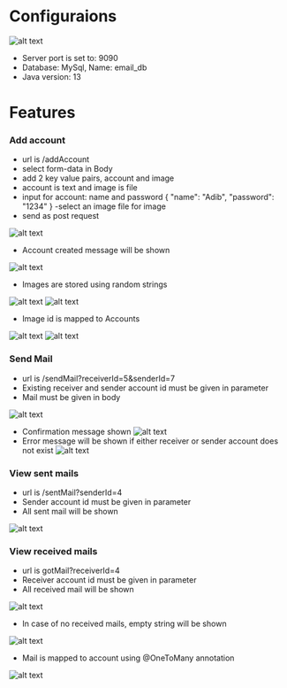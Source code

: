 # Configuraions
![alt text](Readme%20Attachments/Capture1.PNG)
- Server port is set to: 9090
- Database: MySql, Name: email_db
- Java version: 13


# Features
### Add account
- url is /addAccount
- select form-data in Body
- add 2 key value pairs, account and image
- account is text and image is file
- input for account: name and password
{ 
"name": "Adib",
"password": "1234" 
}
-select an image file for image
- send as post request

![alt text](Readme%20Attachments/Capture2.PNG)

- Account created message will be shown

![alt text](Readme%20Attachments/Capture3.PNG)

- Images are stored using random strings

![alt text](Readme%20Attachments/Capture4.PNG)
![alt text](Readme%20Attachments/Capture5.PNG)

- Image id is mapped to Accounts

![alt text](Readme%20Attachments/Capture6.PNG)
![alt text](Readme%20Attachments/Capture7.PNG)

### Send Mail

- url is /sendMail?receiverId=5&senderId=7
- Existing receiver and sender account id must be given in parameter
- Mail must be given in body

![alt text](Readme%20Attachments/Capture8.PNG)

- Confirmation message shown
![alt text](Readme%20Attachments/Capture9.PNG)
- Error message will be shown if either receiver or sender account does not exist
![alt text](Readme%20Attachments/Capture10.PNG)

### View sent mails
- url is /sentMail?senderId=4
- Sender account id must be given in parameter
- All sent mail will be shown

![alt text](Readme%20Attachments/Capture11.PNG)

### View received mails
- url is gotMail?receiverId=4
- Receiver account id must be given in parameter
- All received mail will be shown

![alt text](Readme%20Attachments/Capture12.PNG)

- In case of no received mails, empty string will be shown

![alt text](Readme%20Attachments/Capture13.PNG)

- Mail is mapped to account  using @OneToMany annotation

![alt text](Readme%20Attachments/Capture14.PNG)